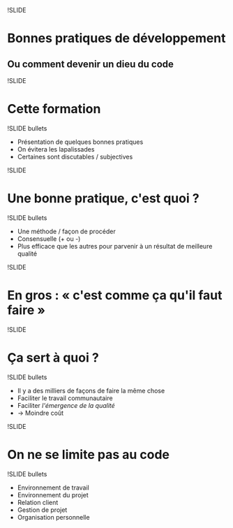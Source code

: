 !SLIDE

# Bonnes pratiques de développement #

## Ou comment devenir un dieu du code ##

!SLIDE

# Cette formation #

!SLIDE bullets

* Présentation de quelques bonnes pratiques
* On évitera les lapalissades
* Certaines sont discutables / subjectives

!SLIDE

# Une bonne pratique, c'est quoi ? #

!SLIDE bullets

* Une méthode / façon de procéder
* Consensuelle (+ ou -)
* Plus efficace que les autres pour parvenir à un résultat de meilleure qualité

!SLIDE

# En gros : « c'est comme ça qu'il faut faire » #

!SLIDE

# Ça sert à quoi ? #

!SLIDE bullets

* Il y a des milliers de façons de faire la même chose
* Faciliter le travail communautaire
* Faciliter *l'émergence de la qualité*
* -> Moindre coût

!SLIDE

# On ne se limite pas au code #

!SLIDE bullets

* Environnement de travail
* Environnement du projet
* Relation client
* Gestion de projet
* Organisation personnelle
